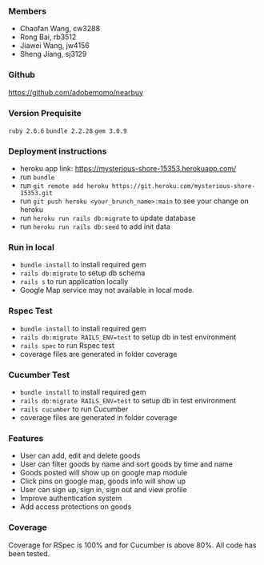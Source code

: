 ### Members
  - Chaofan Wang, cw3288
  - Rong Bai, rb3512
  - Jiawei Wang, jw4156
  - Sheng Jiang, sj3129

### Github
  https://github.com/adobemomo/nearbuy

### Version Prequisite
  `ruby 2.6.6`
  `bundle 2.2.28`
  `gem 3.0.9`
### Deployment instructions
  - heroku app link: https://mysterious-shore-15353.herokuapp.com/
  - run `bundle`
  - run `git remote add heroku https://git.heroku.com/mysterious-shore-15353.git`
  - run `git push heroku <your_brunch_name>:main` to see your change on heroku
  - run `heroku run rails db:migrate` to update database
  - run `heroku run rails db:seed` to add init data

### Run in local
  - `bundle install` to install required gem
  - `rails db:migrate` to setup db schema
  - `rails s` to run application locally
  - Google Map service may not available in local mode.

### Rspec Test
  - `bundle install` to install required gem
  - `rails db:migrate RAILS_ENV=test` to setup db in test environment
  - `rails spec` to run Rspec test
  - coverage files are generated in folder coverage

### Cucumber Test
  - `bundle install` to install required gem
  - `rails db:migrate RAILS_ENV=test` to setup db in test environment
  - `rails cucumber` to run Cucumber
  - coverage files are generated in folder coverage

### Features
  - User can add, edit and delete goods
  - User can filter goods by name and sort goods by time and name
  - Goods posted will show up on google map module
  - Click pins on google map, goods info will show up
  - User can sign up, sign in, sign out and view profile
  - Improve authentication system
  - Add access protections on goods

### Coverage
  Coverage for RSpec is 100% and for Cucumber is above 80%. All code has been tested.
